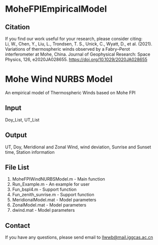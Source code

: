 # MoheFPIEmpiricalModel

## Citation
If you find our work useful for your research, please consider citing:  
Li, W., Chen, Y., Liu, L., Trondsen, T. S., Unick, C., Wyatt, D., et al. (2021). Variations of thermospheric winds observed by a Fabry–Perot interferometer at Mohe, China. Journal of Geophysical Research: Space Physics, 126, e2020JA028655. https://doi.org/10.1029/2020JA028655

# Mohe Wind NURBS Model 
An empirical model of Thermospheric Winds based on Mohe FPI  

## Input
Doy_List, UT_List  

## Output
UT, Doy, Meridional and Zonal Wind, wind deviation, Sunrise and Sunset time, Station information  

## File List
1. MoheFPIWindNURBSModel.m - Main function
2. Run_Example.m           - An example for user
3. Fun_bspl4.m             - Support function
4. Fun_zenith_sunrise.m    - Support function
5. MeridionalModel.mat     - Model parameters
6. ZonalModel.mat          - Model parameters
7. dwind.mat               - Model parameters

## Contact
If you have any questions, please send email to llwwb@mail.iggcas.ac.cn

<script type="text/javascript" id="clstr_globe" src="//clustrmaps.com/globe.js?d=aZkVKNB7wE5aEH3jj6TYWMxNFlnjc1oBiyOal4UpITs"></script>
